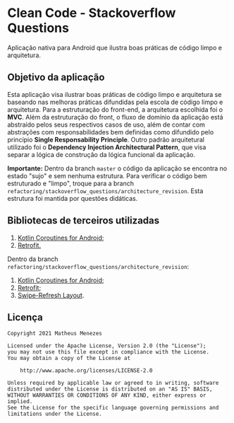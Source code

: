 # Clean Code - Stackoverflow Questions
Aplicação nativa para Android que ilustra boas práticas de código limpo e arquitetura.

## Objetivo da aplicação
Esta aplicação visa ilustrar boas práticas de código limpo e arquitetura se baseando nas melhoras práticas
difundidas pela escola de código limpo e arquitetura. Para a estruturação do front-end, a arquitetura escolhida foi
o **MVC**. Além da estruturação do front, o fluxo de domínio da aplicação está abstraído pelos seus respectivos casos de uso,
além de contar com abstrações com responsabilidades bem definidas como difundido pelo princípio **Single Responsability Principle**.
Outro padrão arquitetural utilizado foi o **Dependency Injection Architectural Pattern**, que visa separar a lógica de construção
da lógica funcional da aplicação.

**Importante:**
Dentro da branch `master` o código da aplicação se encontra no estado "sujo" e sem nenhuma estrutura. Para verificar o código bem
estruturado e "limpo", troque para a branch `refactoring/stackoverflow_questions/architecture_revision`. Esta estrutura foi mantida
por questões didáticas.

## Bibliotecas de terceiros utilizadas
1. <a href="https://developer.android.com/kotlin/coroutines">Kotlin Coroutines for Android</a>;
2. <a href="https://square.github.io/retrofit/">Retrofit.</a>

Dentro da branch `refactoring/stackoverflow_questions/architecture_revision`:
1. <a href="https://developer.android.com/kotlin/coroutines">Kotlin Coroutines for Android</a>;
2. <a href="https://square.github.io/retrofit/">Retrofit</a>;
3. <a href="https://developer.android.com/jetpack/androidx/releases/swiperefreshlayout">Swipe-Refresh Layout</a>.

## Licença
```
Copyright 2021 Matheus Menezes

Licensed under the Apache License, Version 2.0 (the "License");
you may not use this file except in compliance with the License.
You may obtain a copy of the License at

    http://www.apache.org/licenses/LICENSE-2.0

Unless required by applicable law or agreed to in writing, software
distributed under the License is distributed on an "AS IS" BASIS,
WITHOUT WARRANTIES OR CONDITIONS OF ANY KIND, either express or implied.
See the License for the specific language governing permissions and
limitations under the License.
```

